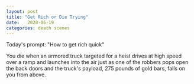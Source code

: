 ```yaml
---
layout: post
title: "Get Rich or Die Trying"
date:   2020-06-19
categories: death scenes
---
```

Today's prompt: "How to get rich quick"

You die when an armored truck targeted for a heist drives at high speed over a ramp and launches into the air just as one of the robbers pops open the back doors and the truck's payload, 275 pounds of gold bars, falls on you from above.
